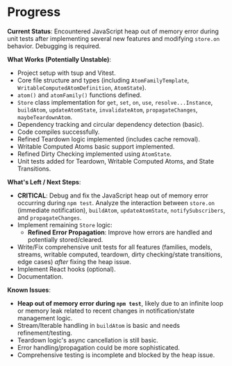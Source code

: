 # Progress

**Current Status**: Encountered JavaScript heap out of memory error during unit tests after implementing several new features and modifying `store.on` behavior. Debugging is required.

**What Works (Potentially Unstable)**:
- Project setup with tsup and Vitest.
- Core file structure and types (including `AtomFamilyTemplate`, `WritableComputedAtomDefinition`, `AtomState`).
- `atom()` and `atomFamily()` functions defined.
- `Store` class implementation for `get`, `set`, `on`, `use`, `resolve...Instance`, `buildAtom`, `updateAtomState`, `invalidateAtom`, `propagateChanges`, `maybeTeardownAtom`.
- Dependency tracking and circular dependency detection (basic).
- Code compiles successfully.
- Refined Teardown logic implemented (includes cache removal).
- Writable Computed Atoms basic support implemented.
- Refined Dirty Checking implemented using `AtomState`.
- Unit tests added for Teardown, Writable Computed Atoms, and State Transitions.

**What's Left / Next Steps**:
- **CRITICAL**: Debug and fix the JavaScript heap out of memory error occurring during `npm test`. Analyze the interaction between `store.on` (immediate notification), `buildAtom`, `updateAtomState`, `notifySubscribers`, and `propagateChanges`.
- Implement remaining `Store` logic:
    - **Refined Error Propagation**: Improve how errors are handled and potentially stored/cleared.
- Write/Fix comprehensive unit tests for all features (families, models, streams, writable computed, teardown, dirty checking/state transitions, edge cases) *after* fixing the heap issue.
- Implement React hooks (optional).
- Documentation.

**Known Issues**:
- **Heap out of memory error during `npm test`**, likely due to an infinite loop or memory leak related to recent changes in notification/state management logic.
- Stream/Iterable handling in `buildAtom` is basic and needs refinement/testing.
- Teardown logic's async cancellation is still basic.
- Error handling/propagation could be more sophisticated.
- Comprehensive testing is incomplete and blocked by the heap issue.